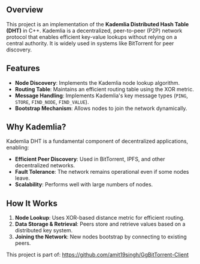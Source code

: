 ## Overview
This project is an implementation of the **Kademlia Distributed Hash Table (DHT)** in C++. Kademlia is a decentralized, peer-to-peer (P2P) network protocol that enables efficient key-value lookups without relying on a central authority. It is widely used in systems like BitTorrent for peer discovery.

## Features
- **Node Discovery**: Implements the Kademlia node lookup algorithm.
- **Routing Table**: Maintains an efficient routing table using the XOR metric.
- **Message Handling**: Implements Kademlia's key message types (`PING`, `STORE`, `FIND_NODE`, `FIND_VALUE`).
- **Bootstrap Mechanism**: Allows nodes to join the network dynamically.

## Why Kademlia?
Kademlia DHT is a fundamental component of decentralized applications, enabling:
- **Efficient Peer Discovery**: Used in BitTorrent, IPFS, and other decentralized networks.
- **Fault Tolerance**: The network remains operational even if some nodes leave.
- **Scalability**: Performs well with large numbers of nodes.

## How It Works
1. **Node Lookup**: Uses XOR-based distance metric for efficient routing.
2. **Data Storage & Retrieval**: Peers store and retrieve values based on a distributed key system.
3. **Joining the Network**: New nodes bootstrap by connecting to existing peers.

This project is part of: https://github.com/amit19singh/GgBitTorrent-Client 
